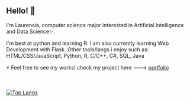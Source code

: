 ## Hello! 👋

I'm Laurensia, computer science major interested in Artificial Intelligence and Data Science✨.

I'm best at python and learning R. I am also currently learning Web Development with Flask. Other tools/langs i enjoy such as:
HTML/CSS/JavaScript, Python, R, C/C++, C#, SQL, Java

⚡ Feel free to see my works! check my project here ---> [portfolio](https://github.com/laurensiavee/portfolio)

</br>

[![Top Langs](https://github-readme-stats.vercel.app/api/top-langs/?username=laurensiavee&langs_count=9&layout=compact&theme=tokyonight&count_private=true)](https://github.com/laurensiavee/github-readme-stats)
